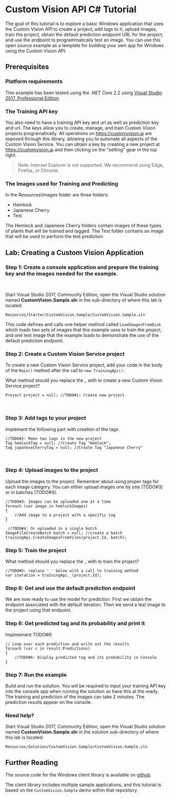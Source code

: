 **Custom Vision API C\# Tutorial**
==================================

The goal of this tutorial is to explore a basic Windows application that uses
the Custom Vision API to create a project, add tags to it, upload images,
train the project, obtain the default prediction endpoint URL for the project,
and use the endpoint to programmatically test an image. You can use this open
source example as a template for building your own app for Windows using the
Custom Vision API.  

**Prerequisites**
-----------------

### Platform requirements

This example has been tested using the .NET Core 2.2 using [Visual Studio 2017,
Professional Edition](https://www.visualstudio.com/downloads/)


### The Training API key

You also need to have a training API key and url as well as prediction key and url. The keys allow you to
create, manage, and train Custom Vision projects programatically. All operations
on <https://customvision.ai> are exposed through this library, allowing you to
automate all aspects of the Custom Vision Service. You can obtain a key by
creating a new project at <https://customvision.ai> and then clicking on the
"setting" gear in the top right.

> Note: Internet Explorer is not supported. We recommend using Edge, Firefox, or Chrome.

### The Images used for Training and Predicting

In the Resources\Images folder are three folders:

- Hemlock
- Japanese Cherry
- Test

The Hemlock and Japenese Cherry folders contain images of these types of plants that
will be trained and tagged. The Test folder contains an image that will be used to 
perform the test prediction


**Lab: Creating a Custom Vision Application**
---------------------------------------------

### Step 1: Create a console application and prepare the training key and the images needed for the example.

 

Start Visual Studio 2017, Community Edition, open the Visual Studio solution
named **CustomVision.Sample.sln** in the sub-directory of where this lab is
located:

~~~~~~~~~~~~~~~~~~~~~~~~~~~~~~~~~~~~~~~~~~~~~~~~~~~~~~~~~~~~~~~~~~~~~~~~~~~~~~~~
Resources/Starter/CustomVision.Sample/CustomVision.Sample.sln
~~~~~~~~~~~~~~~~~~~~~~~~~~~~~~~~~~~~~~~~~~~~~~~~~~~~~~~~~~~~~~~~~~~~~~~~~~~~~~~~

This code defines and calls one helper method called `LoadImagesFromDisk` which loads two sets of images that this example uses to train the project, and one test image that the example loads to demonstrate the use of the default
prediction endpoint. 

### Step 2: Create a Custom Vision Service project

To create a new Custom Vision Service project, add your code in the
body of the `Main()` method after the call to `new TrainingApi().`

What method should you replace the _ with to create a new Custom Vision Service project?

```
Project project = null; //TODO#1: Create new project

```

 

### Step 3: Add tags to your project

Implement the following part with creation of the tags.

```
//TODO#2: Make two tags in the new project
Tag hemlockTag = null; //Create Tag "Hemlock";
Tag japaneseCherryTag = null; //Create Tag "Japanese Cherry"
```
 

### Step 4: Upload images to the project

Upload the images to the project. Remember about using proper tags for each image category.
You can either upload images one by one (TODO#3) or in batches (TODO#4).
```
//TODO#3: Images can be uploaded one at a time  
foreach (var image in hemlockImages)
{
    //Add image to a project with a specific tag
}
```

```
 //TODO#4: Or uploaded in a single batch   
ImageFileCreateBatch batch = null; //create a batch
trainingApi.CreateImagesFromFiles(project.Id, batch);

```

### Step 5: Train the project

What method should you replace the _ with to train the project? 
```
//TODO#5: replace '_' below with a call to training method
var iteration = trainingApi._(project.Id);
```
### Step 6: Get and use the default prediction endpoint

We are now ready to use the model for prediction. First we obtain the endpoint
associated with the default iteration. Then we send a test image to the project using that endpoint. 

### Step 6: Get predicted tag and its probability and print it

Implmement TODO#6:
```
// Loop over each prediction and write out the results  
foreach (var c in result.Predictions)
{
    //TODO#6: Display predicted tag and its probability in Console
}
```

### Step 7: Run the example

Build and run the solution. You will be required to input your training API key
into the console app when running the solution so have this at the ready. The
training and prediction of the images can take 2 minutes. The prediction results
appear on the console.

### Need help?

Start Visual Studio 2017, Community Edition, open the Visual Studio solution
named **CustomVision.Sample.sln** in the solution sub-directory of where this lab is
located:

~~~~~~~~~~~~~~~~~~~~~~~~~~~~~~~~~~~~~~~~~~~~~~~~~~~~~~~~~~~~~~~~~~~~~~~~~~~~~~~~
Resources/Solution/CustomVision.Sample/CustomVision.Sample.sln
~~~~~~~~~~~~~~~~~~~~~~~~~~~~~~~~~~~~~~~~~~~~~~~~~~~~~~~~~~~~~~~~~~~~~~~~~~~~~~~~

Further Reading
---------------

The source code for the Windows client library is available on
[github](https://github.com/Microsoft/Cognitive-CustomVision-Windows/).

The client library includes multiple sample applications, and this tutorial is
based on the `CustomVision.Sample` demo within that repository.
